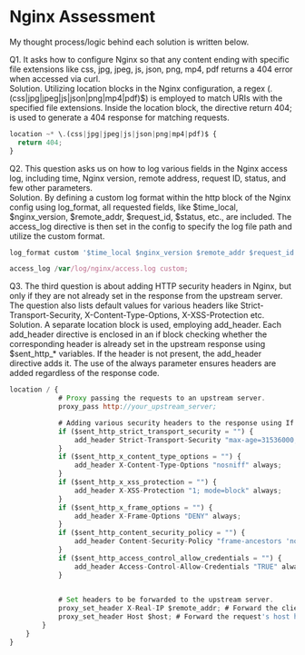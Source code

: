 # Nginx Assessment

My thought process/logic behind each solution is written below.


Q1. It asks how to configure Nginx so that any content ending with specific file extensions like css, jpg, jpeg, js, json, png, mp4, pdf returns a 404 error when accessed via curl. <br>
Solution. Utilizing location blocks in the Nginx configuration, a regex (\.(css|jpg|jpeg|js|json|png|mp4|pdf)$) is employed to match URIs with the specified file extensions. Inside the location block, the directive return 404; is used to generate a 404 response for matching requests.
```js
location ~* \.(css|jpg|jpeg|js|json|png|mp4|pdf)$ {
  return 404;
}
```

Q2. This question asks us on how to log various fields in the Nginx access log, including time, Nginx version, remote address, request ID, status, and few other parameters. <br>
Solution. By defining a custom log format within the http block of the Nginx config using log_format, all requested fields, like $time_local, $nginx_version, $remote_addr, $request_id, $status, etc., are included. The access_log directive is then set in the config to specify the log file path and utilize the custom format.
```js
log_format custom '$time_local $nginx_version $remote_addr $request_id $status $body_bytes_sent "$http_user_agent" $proxy_protocol_addr $server_name $upstream_addr $request_time $upstream_connect_time $upstream_header_time $upstream_response_time "$request" $upstream_status $ssl_session_reused "$http_x_forwarded_for"';
```
```js
access_log /var/log/nginx/access.log custom;
```

Q3. The third question is about adding HTTP security headers in Nginx, but only if they are not already set in the response from the upstream server. The question also lists default values for various headers like Strict-Transport-Security, X-Content-Type-Options, X-XSS-Protection etc. <br>
Solution. A separate location block is used, employing add_header. Each add_header directive is enclosed in an if block checking whether the corresponding header is already set in the upstream response using $sent_http_* variables. If the header is not present, the add_header directive adds it. The use of the always parameter ensures headers are added regardless of the response code.
```js
location / {
            # Proxy passing the requests to an upstream server.
            proxy_pass http://your_upstream_server;

            # Adding various security headers to the response using If else conditional statements.
            if ($sent_http_strict_transport_security = "") {
                add_header Strict-Transport-Security "max-age=31536000; includeSubDomains" always;
            }
            if ($sent_http_x_content_type_options = "") {
                add_header X-Content-Type-Options "nosniff" always;
            }
            if ($sent_http_x_xss_protection = "") {
                add_header X-XSS-Protection "1; mode=block" always;
            }
            if ($sent_http_x_frame_options = "") {
                add_header X-Frame-Options "DENY" always;
            }
            if ($sent_http_content_security_policy = "") {
                add_header Content-Security-Policy "frame-ancestors 'none'" always;
            }
            if ($sent_http_access_control_allow_credentials = "") {
                add_header Access-Control-Allow-Credentials "TRUE" always;
            }
            

            # Set headers to be forwarded to the upstream server.
            proxy_set_header X-Real-IP $remote_addr; # Forward the client's real IP.
            proxy_set_header Host $host; # Forward the request's host header.
        }
    }
}
